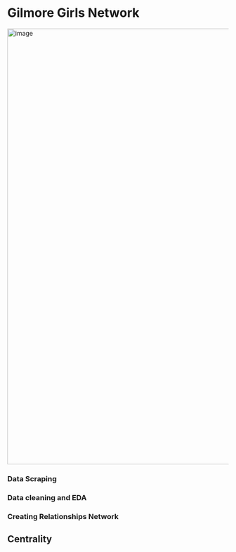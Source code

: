 # Gilmore Girls Network 
<img width="994" alt="image" src="https://user-images.githubusercontent.com/79585810/204050458-c819b4e1-7b95-4399-be10-816f4fe3a737.png">

### Data Scraping 

### Data cleaning and EDA 

### Creating Relationships Network 

## Centrality 
